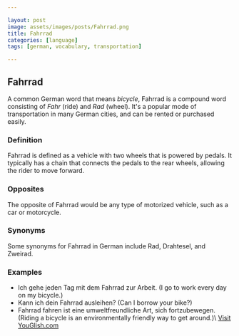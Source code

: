 ```yaml
---

layout: post
image: assets/images/posts/Fahrrad.png
title: Fahrrad
categories: [language]
tags: [german, vocabulary, transportation]

---
```


## Fahrrad

A common German word that means *bicycle*, Fahrrad is a compound word consisting of *Fahr* (ride) and *Rad* (wheel). It's a popular mode of transportation in many German cities, and can be rented or purchased easily. 

### Definition

Fahrrad is defined as a vehicle with two wheels that is powered by pedals. It typically has a chain that connects the pedals to the rear wheels, allowing the rider to move forward. 

### Opposites 

The opposite of Fahrrad would be any type of motorized vehicle, such as a car or motorcycle. 

### Synonyms 

Some synonyms for Fahrrad in German include Rad, Drahtesel, and Zweirad.

### Examples 

- Ich gehe jeden Tag mit dem Fahrrad zur Arbeit. (I go to work every day on my bicycle.)
- Kann ich dein Fahrrad ausleihen? (Can I borrow your bike?)
- Fahrrad fahren ist eine umweltfreundliche Art, sich fortzubewegen. (Riding a bicycle is an environmentally friendly way to get around.)\ <a id="yg-widget-0" class="youglish-widget" data-query="Fahrrad" data-lang="german" data-components="8412" data-auto-start="0" data-bkg-color="theme_light" data-title="How%20to%20pronounce%20Fahrrad%20in%20German"  rel="nofollow" href="https://youglish.com">Visit YouGlish.com</a><script async src="https://youglish.com/public/emb/widget.js" charset="utf-8"></script>